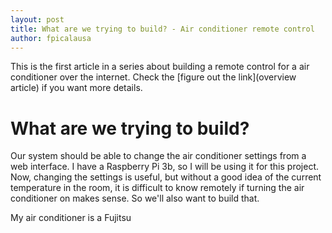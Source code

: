 ```yaml
---
layout: post
title: What are we trying to build? - Air conditioner remote control
author: fpicalausa
---
```


This is the first article in a series about building a remote control for a air
conditioner over the internet. Check the [figure out the link](overview article)
if you want more details.

# What are we trying to build?

Our system should be able to change the air conditioner settings from a web interface. I have a
 Raspberry Pi 3b, so I will be using it for this project. 
Now, changing the settings is useful, but without a good idea of the current temperature in
 the room, it is difficult to know remotely if turning the air 
conditioner on makes sense. So we'll also want to build that.

My air conditioner is a Fujitsu 



